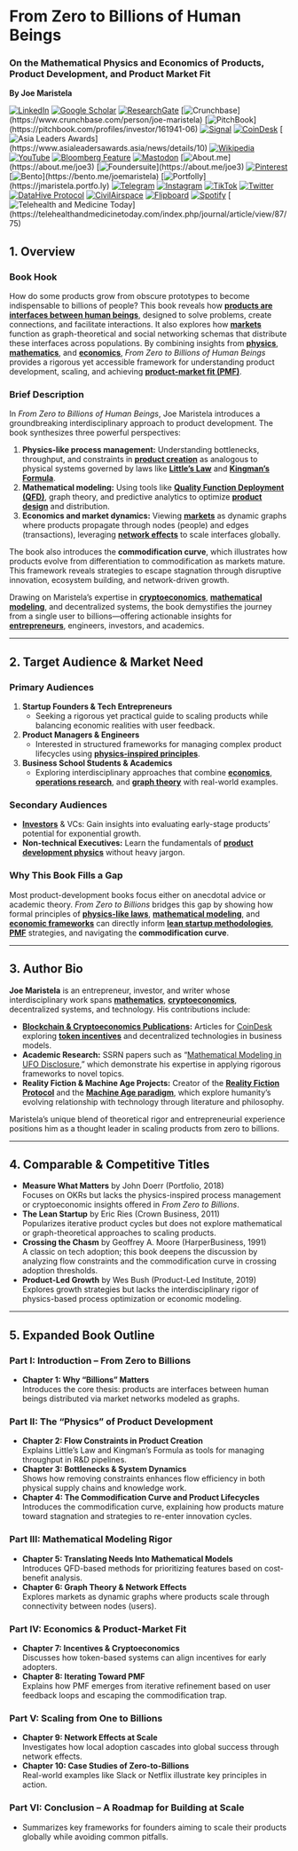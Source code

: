 # From Zero to Billions of Human Beings

### On the Mathematical Physics and Economics of Products, Product Development, and Product Market Fit

**By Joe Maristela**

[![LinkedIn](https://img.shields.io/badge/LinkedIn-Profile-0077B5?style=flat-square\&logo=linkedin\&logoColor=white)](https://linkedin.com/in/rolodexter) [![Google Scholar](https://img.shields.io/badge/Google_Scholar-Profile-4285F4?style=flat-square\&logo=googlescholar\&logoColor=white)](https://scholar.google.com/citations?user=gHTHirEAAAAJ) [![ResearchGate](https://img.shields.io/badge/ResearchGate-Profile-00CCBB?style=flat-square\&logo=researchgate\&logoColor=white)](https://www.researchgate.net/profile/Joe-Maristela-2) [![Crunchbase](https://img.shields.io/badge/Crunchbase-Profile-0288D1?style=flat-square\&logo=data:image/svg+xml;base64,PHN...)](https://www.crunchbase.com/person/joe-maristela) [![PitchBook](https://img.shields.io/badge/PitchBook-Profile-003B6B?style=flat-square\&logo=data:image/svg+xml;base64,PHN...)](https://pitchbook.com/profiles/investor/161941-06) [![Signal](https://img.shields.io/badge/Signal-Profile-6E97F0?style=flat-square\&logo=signal\&logoColor=white)](https://signal.nfx.com/investors/joe-maristela) [![CoinDesk](https://img.shields.io/badge/CoinDesk-Contributor-F7931A?style=flat-square\&logo=news\&logoColor=white)](https://www.coindesk.com/author/joe-maristela) [![Asia Leaders Awards](https://img.shields.io/badge/Asia_Leaders_Awards-Feature-DA291C?style=flat-square\&logo=data:image/svg+xml;base64,PHN...)](https://www.asialeadersawards.asia/news/details/10) [![Wikipedia](https://img.shields.io/badge/Wikipedia-Profile-000000?style=flat-square\&logo=wikipedia\&logoColor=white)](https://en.wikipedia.org/wiki/File:Joe_Maristela_in_Paniqui_Tarlac_Tech_Seminar_2015.jpg) [![YouTube](https://img.shields.io/badge/YouTube-Channel-FF0000?style=flat-square\&logo=youtube\&logoColor=white)](https://www.youtube.com/@rolodexter) [![Bloomberg Feature](https://img.shields.io/badge/Bloomberg-Feature-5E5E5E?style=flat-square\&logo=youtube\&logoColor=white)](https://www.youtube.com/watch?v=Ep8Mo0kRjaY) [![Mastodon](https://img.shields.io/badge/Mastodon-Profile-6364FF?style=flat-square\&logo=mastodon\&logoColor=white)](https://mastodon.social/@JoeMaristela) [![About.me](https://img.shields.io/badge/About.me-Profile-000000?style=flat-square\&logo=data:image/svg+xml;base64,PHN...)](https://about.me/joe3) [![Foundersuite](https://img.shields.io/badge/Foundersuite-Profile-0056D2?style=flat-square\&logo=data:image/svg+xml;base64,PHN...)](https://about.me/joe3) [![Pinterest](https://img.shields.io/badge/Pinterest-@rolodexter-BD081C?style=flat-square\&logo=pinterest\&logoColor=white)](https://nl.pinterest.com/rolodexter/) [![Bento](https://img.shields.io/badge/Bento-Profile-F7931A?style=flat-square\&logo=data:image/svg+xml;base64,PHN...)](https://bento.me/joemaristela) [![Portfolly](https://img.shields.io/badge/Portfolly-Profile-F7931A?style=flat-square\&logo=data:image/svg+xml;base64,PHN...)](https://jmaristela.portfo.ly) [![Telegram](https://img.shields.io/badge/Telegram-Contact-2CA5E0?style=flat-square\&logo=telegram\&logoColor=white)](https://t.me/joemaristela) [![Instagram](https://img.shields.io/badge/Instagram-@joemaristela3-E4405F?style=flat-square\&logo=instagram\&logoColor=white)](https://www.instagram.com/joemaristela3/) [![TikTok](https://img.shields.io/badge/TikTok-@rolodexter-000000?style=flat-square\&logo=tiktok\&logoColor=white)](https://www.tiktok.com/@rolodexter) [![Twitter](https://img.shields.io/badge/Twitter-Profile-1DA1F2?style=flat-square\&logo=twitter\&logoColor=white)](https://twitter.com/joemaristela) [![DataHive Protocol](https://img.shields.io/badge/DataHive-Protocol-005F73?style=flat-square\&logo=github\&logoColor=white)](https://github.com/rolodexter/DataHive-Protocol) [![CivilAirspace](https://img.shields.io/badge/CivilAirspace-Project-023047?style=flat-square\&logo=github\&logoColor=white)](https://github.com/rolodexter/CivilAirspace) [![Flipboard](https://img.shields.io/badge/Flipboard-Magazine-E83151?style=flat-square\&logo=flipboard\&logoColor=white)](https://flipboard.com/@rolodexter/rolodexter-jergu04fz) [![Spotify](https://img.shields.io/badge/Spotify-Listen-1DB954?style=flat-square\&logo=spotify\&logoColor=white)](https://open.spotify.com/show/11s0wEdbc8k3caT6xur57a) [![Telehealth and Medicine Today](https://img.shields.io/badge/Telehealth-Article-0077B5?style=flat-square\&logo=data:image/svg+xml;base64,PHN...)](https://telehealthandmedicinetoday.com/index.php/journal/article/view/87/75)

## 1. Overview

### **Book Hook**

How do some products grow from obscure prototypes to become indispensable to billions of people? This book reveals how [**products are interfaces between human beings**](../JOES_NOTES/MISC/PRODUCTS_AS_INTERFACES.md), designed to solve problems, create connections, and facilitate interactions. It also explores how [**markets**](../JOES_NOTES/MISC/MARKET_NETWORKS.md) function as graph-theoretical and social networking schemas that distribute these interfaces across populations. By combining insights from [**physics**](../JOES_NOTES/PHYSICS/PHYSICS_INSPIRED_MANAGEMENT.md), [**mathematics**](../JOES_NOTES/AI/MATHEMATICAL_MODELS.md), and [**economics**](../JOES_NOTES/STRATEGY/ECONOMIC_THEORY.md), _From Zero to Billions of Human Beings_ provides a rigorous yet accessible framework for understanding product development, scaling, and achieving [**product-market fit (PMF)**](../JOES_NOTES/MISC/PRODUCT_MARKET_FIT.md).

### **Brief Description**

In _From Zero to Billions of Human Beings_, Joe Maristela introduces a groundbreaking interdisciplinary approach to product development. The book synthesizes three powerful perspectives:

1. **Physics-like process management:** Understanding bottlenecks, throughput, and constraints in [**product creation**](../JOES_NOTES/MISC/PHI4.md) as analogous to physical systems governed by laws like [**Little’s Law**](../joes_notes/LITTLES_LAW.md) and [**Kingman’s Formula**](../joes_notes/KINGMANS_FORMULA.md).
2. **Mathematical modeling:** Using tools like [**Quality Function Deployment (QFD)**](../joes_notes/QUALITY_FUNCTION_DEPLOYMENT.md), graph theory, and predictive analytics to optimize [**product design**](../joes_notes/PRODUCT_DESIGN.md) and distribution.
3. **Economics and market dynamics:** Viewing [**markets**](../joes_notes/MARKET_DYNAMICS.md) as dynamic graphs where products propagate through nodes (people) and edges (transactions), leveraging [**network effects**](../joes_notes/NETWORK_EFFECTS.md) to scale interfaces globally.

The book also introduces the **commodification curve**, which illustrates how products evolve from differentiation to commodification as markets mature. This framework reveals strategies to escape stagnation through disruptive innovation, ecosystem building, and network-driven growth.

Drawing on Maristela’s expertise in [**cryptoeconomics**](../JOES_NOTES/MISC/ALCOHOLISM.md), [**mathematical modeling**](../JOES_NOTES/AI/MATHEMATICAL_MODELS.md), and decentralized systems, the book demystifies the journey from a single user to billions—offering actionable insights for [**entrepreneurs**](../joes_notes/ENTREPRENEURSHIP.md), engineers, investors, and academics.

***

## 2. Target Audience & Market Need

### **Primary Audiences**

1. **Startup Founders & Tech Entrepreneurs**
   * Seeking a rigorous yet practical guide to scaling products while balancing economic realities with user feedback.
2. **Product Managers & Engineers**
   * Interested in structured frameworks for managing complex product lifecycles using [**physics-inspired principles**](../JOES_NOTES/PHYSICS/PHYSICS_INSPIRED_MANAGEMENT.md).
3. **Business School Students & Academics**
   * Exploring interdisciplinary approaches that combine [**economics**](../JOES_NOTES/STRATEGY/ECONOMIC_THEORY.md), [**operations research**](../joes_notes/OPERATIONS_RESEARCH.md), and [**graph theory**](../joes_notes/GRAPH_THEORY.md) with real-world examples.

### **Secondary Audiences**

* [**Investors**](../joes_notes/INVESTORS.md) & VCs: Gain insights into evaluating early-stage products’ potential for exponential growth.
* **Non-technical Executives:** Learn the fundamentals of [**product development physics**](../JOES_NOTES/PHYSICS/PHYSICS_INSPIRED_MANAGEMENT.md) without heavy jargon.

### **Why This Book Fills a Gap**

Most product-development books focus either on anecdotal advice or academic theory. _From Zero to Billions_ bridges this gap by showing how formal principles of [**physics-like laws**](../JOES_NOTES/PHYSICS/PHYSICS_INSPIRED_MANAGEMENT.md), [**mathematical modeling**](../JOES_NOTES/AI/MATHEMATICAL_MODELS.md), and [**economic frameworks**](../JOES_NOTES/STRATEGY/ECONOMIC_THEORY.md) can directly inform [**lean startup methodologies**](../joes_notes/LEAN_STARTUP.md), [**PMF**](../JOES_NOTES/MISC/PRODUCT_MARKET_FIT.md) strategies, and navigating the **commodification curve**.

***

## 3. Author Bio

**Joe Maristela** is an entrepreneur, investor, and writer whose interdisciplinary work spans [**mathematics**](../joes_notes/MATHEMATICS.md), [**cryptoeconomics**](../JOES_NOTES/MISC/ALCOHOLISM.md), decentralized systems, and technology. His contributions include:

* [**Blockchain & Cryptoeconomics Publications**](../joes_notes/BLOCKCHAIN_AND_CRYPTOECONOMICS.md)**:** Articles for [CoinDesk](https://www.coindesk.com) exploring [**token incentives**](../joes_notes/TOKEN_INCENTIVES.md) and decentralized technologies in business models.
* **Academic Research:** SSRN papers such as “[Mathematical Modeling in UFO Disclosure](../joes_notes/MATHEMATICAL_MODELING.md),” which demonstrate his expertise in applying rigorous frameworks to novel topics.
* **Reality Fiction & Machine Age Projects:** Creator of the [**Reality Fiction Protocol**](../joes_notes/REALITY_FICTION_PROTOCOL.md) and the [**Machine Age paradigm**](../joes_notes/MACHINE_AGE.md), which explore humanity’s evolving relationship with technology through literature and philosophy.

Maristela’s unique blend of theoretical rigor and entrepreneurial experience positions him as a thought leader in scaling products from zero to billions.

***

## 4. Comparable & Competitive Titles

* **Measure What Matters** by John Doerr (Portfolio, 2018)\
  Focuses on OKRs but lacks the physics-inspired process management or cryptoeconomic insights offered in _From Zero to Billions_.
* **The Lean Startup** by Eric Ries (Crown Business, 2011)\
  Popularizes iterative product cycles but does not explore mathematical or graph-theoretical approaches to scaling products.
* **Crossing the Chasm** by Geoffrey A. Moore (HarperBusiness, 1991)\
  A classic on tech adoption; this book deepens the discussion by analyzing flow constraints and the commodification curve in crossing adoption thresholds.
* **Product-Led Growth** by Wes Bush (Product-Led Institute, 2019)\
  Explores growth strategies but lacks the interdisciplinary rigor of physics-based process optimization or economic modeling.

***

## 5. Expanded Book Outline

### Part I: Introduction – From Zero to Billions

* **Chapter 1: Why “Billions” Matters**\
  Introduces the core thesis: products are interfaces between human beings distributed via market networks modeled as graphs.

### Part II: The “Physics” of Product Development

* **Chapter 2: Flow Constraints in Product Creation**\
  Explains Little’s Law and Kingman’s Formula as tools for managing throughput in R\&D pipelines.
* **Chapter 3: Bottlenecks & System Dynamics**\
  Shows how removing constraints enhances flow efficiency in both physical supply chains and knowledge work.
* **Chapter 4: The Commodification Curve and Product Lifecycles**\
  Introduces the commodification curve, explaining how products mature toward stagnation and strategies to re-enter innovation cycles.

### Part III: Mathematical Modeling Rigor

* **Chapter 5: Translating Needs Into Mathematical Models**\
  Introduces QFD-based methods for prioritizing features based on cost-benefit analysis.
* **Chapter 6: Graph Theory & Network Effects**\
  Explores markets as dynamic graphs where products scale through connectivity between nodes (users).

### Part IV: Economics & Product-Market Fit

* **Chapter 7: Incentives & Cryptoeconomics**\
  Discusses how token-based systems can align incentives for early adopters.
* **Chapter 8: Iterating Toward PMF**\
  Explains how PMF emerges from iterative refinement based on user feedback loops and escaping the commodification trap.

### Part V: Scaling from One to Billions

* **Chapter 9: Network Effects at Scale**\
  Investigates how local adoption cascades into global success through network effects.
* **Chapter 10: Case Studies of Zero-to-Billions**\
  Real-world examples like Slack or Netflix illustrate key principles in action.

### Part VI: Conclusion – A Roadmap for Building at Scale

* Summarizes key frameworks for founders aiming to scale their products globally while avoiding common pitfalls.
